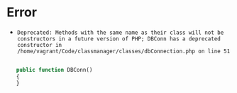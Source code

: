 Error
=====

* `Deprecated: Methods with the same name as their class will not be
 constructors in a future version of PHP;
 DBConn has a deprecated constructor
 in /home/vagrant/Code/classmanager/classes/dbConnection.php on line 51`

 ```php

    public function DBConn()
    {
    }
 ```